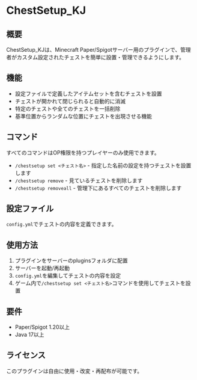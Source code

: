 # ChestSetup_KJ

## 概要
ChestSetup_KJは、Minecraft Paper/Spigotサーバー用のプラグインで、管理者がカスタム設定されたチェストを簡単に設置・管理できるようにします。

## 機能
- 設定ファイルで定義したアイテムセットを含むチェストを設置
- チェストが開かれて閉じられると自動的に消滅
- 特定のチェストや全てのチェストを一括削除
- 基準位置からランダムな位置にチェストを出現させる機能

## コマンド
すべてのコマンドはOP権限を持つプレイヤーのみ使用できます。

- `/chestsetup set <チェスト名>` - 指定した名前の設定を持つチェストを設置します
- `/chestsetup remove` - 見ているチェストを削除します
- `/chestsetup removeall` - 管理下にあるすべてのチェストを削除します

## 設定ファイル
`config.yml`でチェストの内容を定義できます。

## 使用方法
1. プラグインをサーバーのpluginsフォルダに配置
2. サーバーを起動/再起動
3. `config.yml`を編集してチェストの内容を設定
4. ゲーム内で`/chestsetup set <チェスト名>`コマンドを使用してチェストを設置

## 要件
- Paper/Spigot 1.20以上
- Java 17以上

## ライセンス
このプラグインは自由に使用・改変・再配布が可能です。

